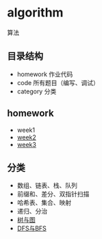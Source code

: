 # algorithm
算法

## 目录结构
- homework 作业代码
- code 所有题目（编写、调试）
- category 分类

## homework
- week1
- [week2](https://github.com/hearthstones/algorithm/blob/main/homework/week2/week2.md)
- [week3](https://github.com/hearthstones/algorithm/blob/main/homework/week3/week3.md)

## 分类
- 数组、链表、栈、队列
- 前缀和、差分、双指针扫描
- 哈希表、集合、映射
- 递归、分治
- [树与图](https://github.com/hearthstones/algorithm/blob/main/category/%E4%BA%94%E3%80%81%E6%A0%91%E4%B8%8E%E5%9B%BE/lesson5.md)
- [DFS与BFS](https://github.com/hearthstones/algorithm/blob/main/category/%E5%85%AD%E3%80%81DFS%E4%B8%8EBFS/lesson6.md)